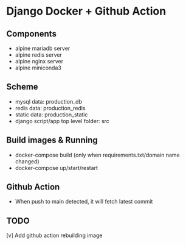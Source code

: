 # Django Docker + Github Action
## Components
- alpine mariadb server
- alpine redis server 
- alpine nginx server
- alpine miniconda3  

## Scheme
- mysql data: production_db
- redis data: production_redis
- static data: production_static
- django script/app top level folder: src

## Build images & Running
- docker-compose build (only when requirements.txt/domain name changed)
- docker-compose up/start/restart

## Github Action
- When push to main detected, it will fetch latest commit

## TODO
[v] Add github action rebuilding image
